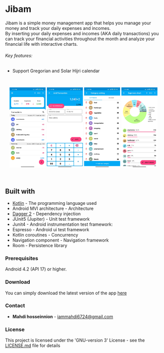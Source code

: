 # Jibam

Jibam is a simple money management app that helps you manage your money and track your daily expenses and incomes.  
By inserting your daily expenses and incomes (AKA daily transactions) you can track your financial activities throughout the month and analyze your financial life with interactive charts.

###### Key features:

- Support Gregorian and Solar Hijri calendar


</br>


<p float="left" align="middle">
  <img
  src="https://raw.githubusercontent.com/mahdi-hosseinnion/jibam/assets/doc/screenshots/transaction_page_screenshot.jpg"
  width="23%" height="25%"
  />
  <img
  src="https://raw.githubusercontent.com/mahdi-hosseinnion/jibam/assets/doc/screenshots/add_transaction_page_screenshot.jpg" width="23%" height="25%"
   />
  <img
  src="https://raw.githubusercontent.com/mahdi-hosseinnion/jibam/assets/doc/screenshots/category_setting_page_screenshot.jpg" width="23%" height="25%"
  />
  <img
  src="https://raw.githubusercontent.com/mahdi-hosseinnion/jibam/assets/doc/screenshots/chart_page_screenshot.jpg"
  width="23%" height="25%"
  />
</p>

</br>


## Built with
* [Kotlin](https://kotlinlang.org/) - The programming language used
* Android MVI architecture - Architecture
* [Dagger 2](https://dagger.dev/) - Dependency injection
* JUnit5 (Jupiter) - Unit test framework
* Junit4 - Android instrumentation test framework:
* Espresso - Android ui test framework
* Kotlin coroutines - Concurrency
* Navigation component -  Navigation framework
* Room - Persistence library

### Prerequisites

Android 4.2 (API 17) or higher.

### Download

You can simply download the latest version of the app [here](https://github.com/mahdi-hosseinnion/jibam/releases)

### Contact

-   **Mahdi hosseinnion** - iammahdi6724@gmail.com

### License

This project is licensed under the 'GNU-version 3' License - see the [LICENSE.md](LICENSE.md) file for details
